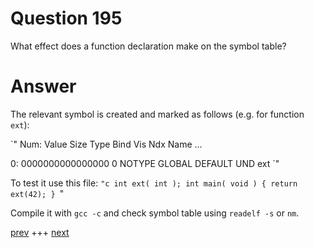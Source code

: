
# Question 195



What effect does a function declaration make on the symbol table?


# Answer



The relevant symbol is created and marked as follows (e.g. for function `ext`):

`"
Num:    Value          Size Type    Bind   Vis      Ndx Name
...

  0: 0000000000000000     0 NOTYPE  GLOBAL DEFAULT  UND ext
`"

To test it use this file:
`"c
int ext( int );
int main( void ) {
    return ext(42);
    }
`"

Compile it with `gcc -c` and check symbol table using `readelf -s` or `nm`.


[prev](194.md) +++ [next](196.md)
